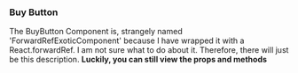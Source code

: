 ### Buy Button

The BuyButton Component is, strangely named 'ForwardRefExoticComponent' because I have wrapped it with a React.forwardRef. I am not sure what to do about it. Therefore, there will just be this description. **Luckily, you can still view the props and methods**
